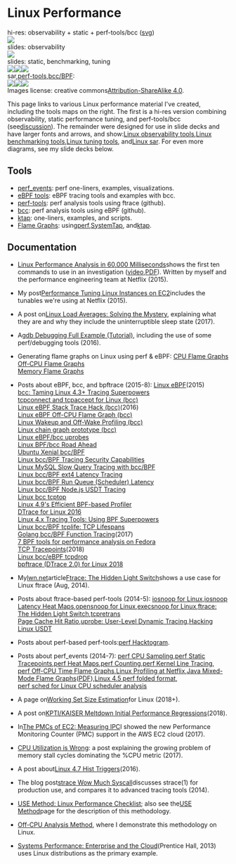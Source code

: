 # Linux Performance

hi-res: observability + static + perf-tools/bcc ([svg](http://www.brendangregg.com/Perf/linux_perf_tools_full.svg))  
[![](/images/linux_perf_tools_full_1000.jpg)](http://www.brendangregg.com/Perf/linux_perf_tools_full.png)  
slides: observability  
[![](/images/linux_observability_tools.png)](http://www.brendangregg.com/Perf/linux_observability_tools.png)  
slides: static, benchmarking, tuning  
[![](/images/linux_static_tools_333.png)](http://www.brendangregg.com/Perf/linux_static_tools.png)[![](/images/linux_benchmarking_tools_333.png)](http://www.brendangregg.com/Perf/linux_benchmarking_tools.png)[![](/images/linux_tuning_tools_333.png)](http://www.brendangregg.com/Perf/linux_tuning_tools.png)  
sar,[perf-tools](https://github.com/brendangregg/perf-tools#contents),[bcc/BPF](https://github.com/iovisor/bcc#tools):  
[![](/images/linux_observability_sar_333.png)](http://www.brendangregg.com/Perf/linux_observability_sar.png)[![](/images/perf-tools_2016_333.png)](http://www.brendangregg.com/Perf/perf-tools_2016.png)[![](/images/bcc_tracing_tools_2016_333.png)](http://www.brendangregg.com/Perf/bcc_tracing_tools.png)  
Images license: creative commons[Attribution-ShareAlike 4.0](http://creativecommons.org/licenses/by-sa/4.0/).  

This page links to various Linux performance material I've created, including the tools maps on the right. The first is a hi-res version combining observability, static performance tuning, and perf-tools/bcc (see[discussion](https://www.reddit.com/r/linux/comments/4x4smu/linux_performance_tools_full_version_draft/)). The remainder were designed for use in slide decks and have larger fonts and arrows, and show:[Linux observability tools](http://www.brendangregg.com/Perf/linux_observability_tools.png),[Linux benchmarking tools](http://www.brendangregg.com/Perf/linux_benchmarking_tools.png),[Linux tuning tools](http://www.brendangregg.com/Perf/linux_tuning_tools.png), and[Linux sar](http://www.brendangregg.com/Perf/linux_observability_sar). For even more diagrams, see my slide decks below.

## Tools

*   [perf\_events](http://www.brendangregg.com/perf.html): perf one-liners, examples, visualizations.
*   [eBPF tools](http://www.brendangregg.com/ebpf.html): eBPF tracing tools and examples with bcc.
*   [perf-tools](https://github.com/brendangregg/perf-tools): perf analysis tools using ftrace (github).
*   [bcc](https://github.com/iovisor/bcc#tools): perf analysis tools using eBPF (github).
*   [ktap](http://www.brendangregg.com/ktap.html): one-liners, examples, and scripts.
*   [Flame Graphs](http://www.brendangregg.com/flamegraphs.html): using[perf](http://www.brendangregg.com/FlameGraphs/cpuflamegraphs.html#perf),[SystemTap](http://www.brendangregg.com/FlameGraphs/cpuflamegraphs.html#SystemTap), and[ktap](http://www.brendangregg.com/FlameGraphs/cpuflamegraphs.html#ktap).

## Documentation

*   [Linux Performance Analysis in 60,000 Milliseconds](http://techblog.netflix.com/2015/11/linux-performance-analysis-in-60s.html)shows the first ten commands to use in an investigation ([video](http://www.brendangregg.com/blog/2015-12-03/linux-perf-60s-video.html),[PDF](http://www.brendangregg.com/Articles/Netflix_Linux_Perf_Analysis_60s.pdf)). Written by myself and the performance engineering team at Netflix (2015).
*   My post[Performance Tuning Linux Instances on EC2](http://www.brendangregg.com/blog/2015-03-03/performance-tuning-linux-instances-on-ec2.html)includes the tunables we're using at Netflix (2015).
*   A post on[Linux Load Averages: Solving the Mystery](http://www.brendangregg.com/blog/2017-08-08/linux-load-averages.html), explaining what they are and why they include the uninterruptible sleep state (2017).
*   A[gdb Debugging Full Example (Tutorial)](http://www.brendangregg.com/blog/2016-08-09/gdb-example-ncurses.html), including the use of some perf/debugging tools (2016).
*   Generating flame graphs on Linux using perf & eBPF:
    [CPU Flame Graphs](http://www.brendangregg.com/FlameGraphs/cpuflamegraphs.html#Linux)  
    [Off-CPU Flame Graphs](http://www.brendangregg.com/FlameGraphs/offcpuflamegraphs.html#Linux)  
    [Memory Flame Graphs](http://www.brendangregg.com/FlameGraphs/memoryflamegraphs.html#Linux)
*   Posts about eBPF, bcc, and bpftrace (2015-8):
    [Linux eBPF](http://www.brendangregg.com/blog/2015-05-15/ebpf-one-small-step.html)(2015)  
    [bcc: Taming Linux 4.3+ Tracing Superpowers](http://www.brendangregg.com/blog/2015-09-22/bcc-linux-4.3-tracing.html)  
    [tcpconnect and tcpaccept for Linux (bcc)](http://www.brendangregg.com/blog/2015-10-31/tcpconnect-tcpaccept-bcc.html)  
    [Linux eBPF Stack Trace Hack (bcc)](http://www.brendangregg.com/blog/2016-01-18/ebpf-stack-trace-hack.html)(2016)  
    [Linux eBPF Off-CPU Flame Graph (bcc)](http://www.brendangregg.com/blog/2016-01-20/ebpf-offcpu-flame-graph.html)  
    [Linux Wakeup and Off-Wake Profiling (bcc)](http://www.brendangregg.com/blog/2016-02-01/linux-wakeup-offwake-profiling.html)  
    [Linux chain graph prototype (bcc)](http://www.brendangregg.com/blog/2016-02-05/ebpf-chaingraph-prototype.html)  
    [Linux eBPF/bcc uprobes](http://www.brendangregg.com/blog/2016-02-08/linux-ebpf-bcc-uprobes.html)  
    [Linux BPF/bcc Road Ahead](http://www.brendangregg.com/blog/2016-03-28/linux-bpf-bcc-road-ahead-2016.html)  
    [Ubuntu Xenial bcc/BPF](http://www.brendangregg.com/blog/2016-06-14/ubuntu-xenial-bcc-bpf.html)  
    [Linux bcc/BPF Tracing Security Capabilities](http://www.brendangregg.com/blog/2016-10-01/linux-bcc-security-capabilities.html)  
    [Linux MySQL Slow Query Tracing with bcc/BPF](http://www.brendangregg.com/blog/2016-10-04/linux-bcc-mysqld-qslower.html)  
    [Linux bcc/BPF ext4 Latency Tracing](http://www.brendangregg.com/blog/2016-10-06/linux-bcc-ext4dist-ext4slower.html)  
    [Linux bcc/BPF Run Queue (Scheduler) Latency](http://www.brendangregg.com/blog/2016-10-08/linux-bcc-runqlat.html)  
    [Linux bcc/BPF Node.js USDT Tracing](http://www.brendangregg.com/blog/2016-10-12/linux-bcc-nodejs-usdt.html)  
    [Linux bcc tcptop](http://www.brendangregg.com/blog/2016-10-15/linux-bcc-tcptop.html)  
    [Linux 4.9's Efficient BPF-based Profiler](http://www.brendangregg.com/blog/2016-10-21/linux-efficient-profiler.html)  
    [DTrace for Linux 2016](http://www.brendangregg.com/blog/2016-10-27/dtrace-for-linux-2016.html)  
    [Linux 4.x Tracing Tools: Using BPF Superpowers](http://www.slideshare.net/brendangregg/linux-4x-tracing-tools-using-bpf-superpowers)  
    [Linux bcc/BPF tcplife: TCP Lifespans](http://www.brendangregg.com/blog/2016-11-30/linux-bcc-tcplife.html)  
    [Golang bcc/BPF Function Tracing](http://www.brendangregg.com/blog/2017-01-31/golang-bcc-bpf-function-tracing.html)(2017)  
    [7 BPF tools for performance analysis on Fedora](https://opensource.com/article/17/11/bccbpf-performance)  
    [TCP Tracepoints](http://www.brendangregg.com/blog/2018-03-22/tcp-tracepoints.html)(2018)  
    [Linux bcc/eBPF tcpdrop](http://www.brendangregg.com/blog/2018-05-31/linux-tcpdrop.html)  
    [bpftrace (DTrace 2.0) for Linux 2018](http://www.brendangregg.com/blog/2018-10-08/dtrace-for-linux-2018.html)  
    
*   My[lwn.net](http://lwn.net/)article[Ftrace: The Hidden Light Switch](http://lwn.net/Articles/608497/)shows a use case for Linux ftrace (Aug, 2014).
*   Posts about ftrace-based perf-tools (2014-5):
    [iosnoop for Linux](http://www.brendangregg.com/blog/2014-07-16/iosnoop-for-linux.html),[iosnoop Latency Heat Maps](http://www.brendangregg.com/blog/2014-07-23/linux-iosnoop-latency-heat-maps.html),[opensnoop for Linux](http://www.brendangregg.com/blog/2014-07-25/opensnoop-for-linux.html),[execsnoop for Linux](http://www.brendangregg.com/blog/2014-07-28/execsnoop-for-linux.html),[ftrace: The Hidden Light Switch](http://www.brendangregg.com/blog/2014-08-30/ftrace-the-hidden-light-switch.html),[tcpretrans](http://www.brendangregg.com/blog/2014-09-06/linux-ftrace-tcp-retransmit-tracing.html)  
    [Page Cache Hit Ratio](http://www.brendangregg.com/blog/2014-12-31/linux-page-cache-hit-ratio.html),[uprobe: User-Level Dynamic Tracing](http://www.brendangregg.com/blog/2015-06-28/linux-ftrace-uprobe.html),[Hacking Linux USDT](http://www.brendangregg.com/blog/2015-07-03/hacking-linux-usdt-ftrace.html)
*   Posts about perf-based perf-tools:[perf Hacktogram](http://www.brendangregg.com/blog/2014-07-10/perf-hacktogram.html).
*   Posts about perf\_events (2014-7):
    [perf CPU Sampling](http://www.brendangregg.com/blog/2014-06-22/perf-cpu-sample.html),[perf Static Tracepoints](http://www.brendangregg.com/blog/2014-06-29/perf-static-tracepoints.html),[perf Heat Maps](http://www.brendangregg.com/blog/2014-07-01/perf-heat-maps.html),[perf Counting](http://www.brendangregg.com/blog/2014-07-03/perf-counting.html),[perf Kernel Line Tracing](http://www.brendangregg.com/blog/2014-09-11/perf-kernel-line-tracing.html),  
    [perf Off-CPU Time Flame Graphs](http://www.brendangregg.com/blog/2015-02-26/linux-perf-off-cpu-flame-graph.html),[Linux Profiling at Netflix](http://www.brendangregg.com/blog/2015-02-27/linux-profiling-at-netflix.html),[Java Mixed-Mode Flame Graphs](http://techblog.netflix.com/2015/07/java-in-flames.html)([PDF](http://www.brendangregg.com/Articles/Netflix_Java_in_Flames.pdf)),[Linux 4.5 perf folded format](http://www.brendangregg.com/blog/2016-04-30/linux-perf-folded.html),  
    [perf sched for Linux CPU scheduler analysis](http://www.brendangregg.com/blog/2017-03-16/perf-sched.html)
*   A page on[Working Set Size Estimation](http://www.brendangregg.com/wss.html)for Linux (2018+).
*   A post on[KPTI/KAISER Meltdown Initial Performance Regressions](http://www.brendangregg.com/blog/2018-02-09/kpti-kaiser-meltdown-performance.html)(2018).
*   In[The PMCs of EC2: Measuring IPC](http://www.brendangregg.com/blog/2017-05-04/the-pmcs-of-ec2.html)I showed the new Performance Monitoring Counter (PMC) support in the AWS EC2 cloud (2017).
*   [CPU Utilization is Wrong](http://www.brendangregg.com/blog/2017-05-09/cpu-utilization-is-wrong.html): a post explaining the growing problem of memory stall cycles dominating the %CPU metric (2017).
*   A post about[Linux 4.7 Hist Triggers](http://www.brendangregg.com/blog/2016-06-08/linux-hist-triggers.html)(2016).
*   The blog post[strace Wow Much Syscall](http://www.brendangregg.com/blog/2014-05-11/strace-wow-much-syscall.html)discusses strace(1) for production use, and compares it to advanced tracing tools (2014).
*   [USE Method: Linux Performance Checklist](http://www.brendangregg.com/USEmethod/use-linux.html); also see the[USE Method](http://www.brendangregg.com/usemethod.html)page for the description of this methodology.
*   [Off-CPU Analysis Method](http://www.brendangregg.com/offcpuanalysis.html), where I demonstrate this methodology on Linux.
*   [Systems Performance: Enterprise and the Cloud](http://www.brendangregg.com/sysperfbook.html)(Prentice Hall, 2013) uses Linux distributions as the primary example.